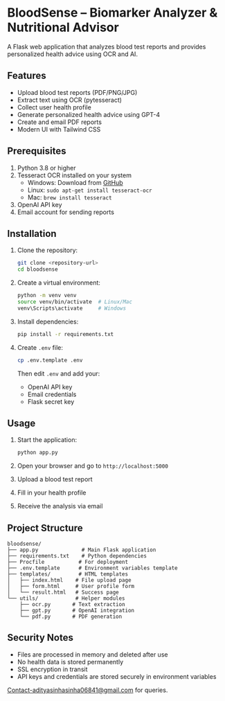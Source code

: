 # BloodSense – Biomarker Analyzer & Nutritional Advisor

A Flask web application that analyzes blood test reports and provides personalized health advice using OCR and AI.

## Features

- Upload blood test reports (PDF/PNG/JPG)
- Extract text using OCR (pytesseract)
- Collect user health profile
- Generate personalized health advice using GPT-4
- Create and email PDF reports
- Modern UI with Tailwind CSS

## Prerequisites

1. Python 3.8 or higher
2. Tesseract OCR installed on your system
   - Windows: Download from [GitHub](https://github.com/UB-Mannheim/tesseract/wiki)
   - Linux: `sudo apt-get install tesseract-ocr`
   - Mac: `brew install tesseract`
3. OpenAI API key
4. Email account for sending reports

## Installation

1. Clone the repository:
   ```bash
   git clone <repository-url>
   cd bloodsense
   ```

2. Create a virtual environment:
   ```bash
   python -m venv venv
   source venv/bin/activate  # Linux/Mac
   venv\Scripts\activate     # Windows
   ```

3. Install dependencies:
   ```bash
   pip install -r requirements.txt
   ```

4. Create `.env` file:
   ```bash
   cp .env.template .env
   ```
   Then edit `.env` and add your:
   - OpenAI API key
   - Email credentials
   - Flask secret key

## Usage

1. Start the application:
   ```bash
   python app.py
   ```

2. Open your browser and go to `http://localhost:5000`

3. Upload a blood test report

4. Fill in your health profile

5. Receive the analysis via email

## Project Structure

```
bloodsense/
├── app.py              # Main Flask application
├── requirements.txt    # Python dependencies
├── Procfile           # For deployment
├── .env.template      # Environment variables template
├── templates/         # HTML templates
│   ├── index.html    # File upload page
│   ├── form.html     # User profile form
│   └── result.html   # Success page
└── utils/            # Helper modules
    ├── ocr.py       # Text extraction
    ├── gpt.py       # OpenAI integration
    └── pdf.py       # PDF generation
```

## Security Notes

- Files are processed in memory and deleted after use
- No health data is stored permanently
- SSL encryption in transit
- API keys and credentials are stored securely in environment variables

Contact-adityasinhasinha06841@gmail.com for queries.
